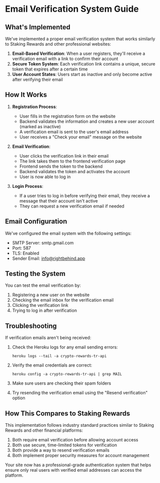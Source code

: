 # Email Verification System Guide

## What's Implemented

We've implemented a proper email verification system that works similarly to Staking Rewards and other professional websites:

1. **Email-Based Verification**: When a user registers, they'll receive a verification email with a link to confirm their account
2. **Secure Token System**: Each verification link contains a unique, secure token that expires after a certain time
3. **User Account States**: Users start as inactive and only become active after verifying their email

## How It Works

1. **Registration Process**:
   - User fills in the registration form on the website
   - Backend validates the information and creates a new user account (marked as inactive)
   - A verification email is sent to the user's email address
   - User receives a "Check your email" message on the website

2. **Email Verification**:
   - User clicks the verification link in their email
   - The link takes them to the frontend verification page
   - Frontend sends the token to the backend
   - Backend validates the token and activates the account
   - User is now able to log in

3. **Login Process**:
   - If a user tries to log in before verifying their email, they receive a message that their account isn't active
   - They can request a new verification email if needed

## Email Configuration

We've configured the email system with the following settings:

- SMTP Server: smtp.gmail.com
- Port: 587
- TLS: Enabled
- Sender Email: info@rightbehind.app

## Testing the System

You can test the email verification by:

1. Registering a new user on the website
2. Checking the email inbox for the verification email
3. Clicking the verification link
4. Trying to log in after verification

## Troubleshooting

If verification emails aren't being received:

1. Check the Heroku logs for any email sending errors:
   ```
   heroku logs --tail -a crypto-rewards-tr-api
   ```

2. Verify the email credentials are correct:
   ```
   heroku config -a crypto-rewards-tr-api | grep MAIL
   ```

3. Make sure users are checking their spam folders

4. Try resending the verification email using the "Resend verification" option

## How This Compares to Staking Rewards

This implementation follows industry standard practices similar to Staking Rewards and other financial platforms:

1. Both require email verification before allowing account access
2. Both use secure, time-limited tokens for verification
3. Both provide a way to resend verification emails
4. Both implement proper security measures for account management

Your site now has a professional-grade authentication system that helps ensure only real users with verified email addresses can access the platform. 